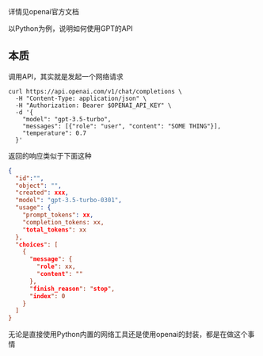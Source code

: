 详情见openai官方文档

以Python为例，说明如何使用GPT的API

## 本质
调用API，其实就是发起一个网络请求

```
curl https://api.openai.com/v1/chat/completions \
  -H "Content-Type: application/json" \
  -H "Authorization: Bearer $OPENAI_API_KEY" \
  -d '{
    "model": "gpt-3.5-turbo",
    "messages": [{"role": "user", "content": "SOME THING"}],
    "temperature": 0.7
  }'
```
返回的响应类似于下面这种
```json
{
  "id":"",
  "object": "",
  "created": xxx,
  "model": "gpt-3.5-turbo-0301",
  "usage": {
    "prompt_tokens": xx,
    "completion_tokens: xx,
    "total_tokens": xx
  },
  "choices": [
    {
      "message": {
        "role": xx,
        "content": ""
      },
      "finish_reason": "stop",
      "index": 0
    }
  ]
}
```

无论是直接使用Python内置的网络工具还是使用openai的封装，都是在做这个事情

